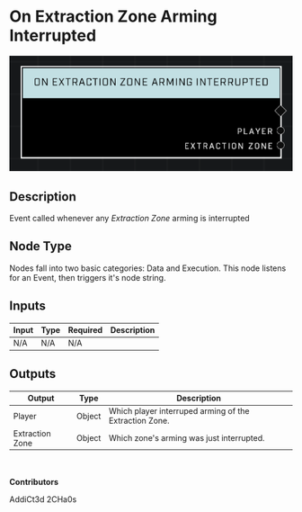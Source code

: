 # On Extraction Zone Arming Interrupted
![](../../../.gitbook/assets/on-extraction-zone-arming-interrupted.png)
## Description
Event called whenever any *Extraction Zone* arming is interrupted

## Node Type
Nodes fall into two basic categories: Data and Execution. This node listens for an Event, then triggers it's node string.

## Inputs
| Input | Type | Required | Description |
|------------------|------------------|----------|--------------------------------------------------------------|
| N/A | N/A | N/A | |

## Outputs
| Output | Type | Description |
|------------------|------------------|--------------------------------------------------------------|
| Player | Object | Which player interruped arming of the Extraction Zone.|
| Extraction Zone | Object | Which zone's arming was just interrupted.|

\
\
**Contributors**

AddiCt3d 2CHa0s